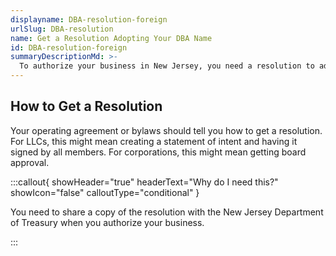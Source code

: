 ```yaml
---
displayname: DBA-resolution-foreign
urlSlug: DBA-resolution
name: Get a Resolution Adopting Your DBA Name
id: DBA-resolution-foreign
summaryDescriptionMd: >-
  To authorize your business in New Jersey, you need a resolution to adopt your Doing Business As (DBA) name.
---
```


## How to Get a Resolution

Your operating agreement or bylaws should tell you how to get a resolution. For LLCs, this might mean creating a statement of intent and having it signed by all members. For corporations, this might mean getting board approval.

:::callout{ showHeader="true" headerText="Why do I need this?" showIcon="false" calloutType="conditional" }

You need to share a copy of the resolution with the New Jersey Department of Treasury when you authorize your business.

:::
